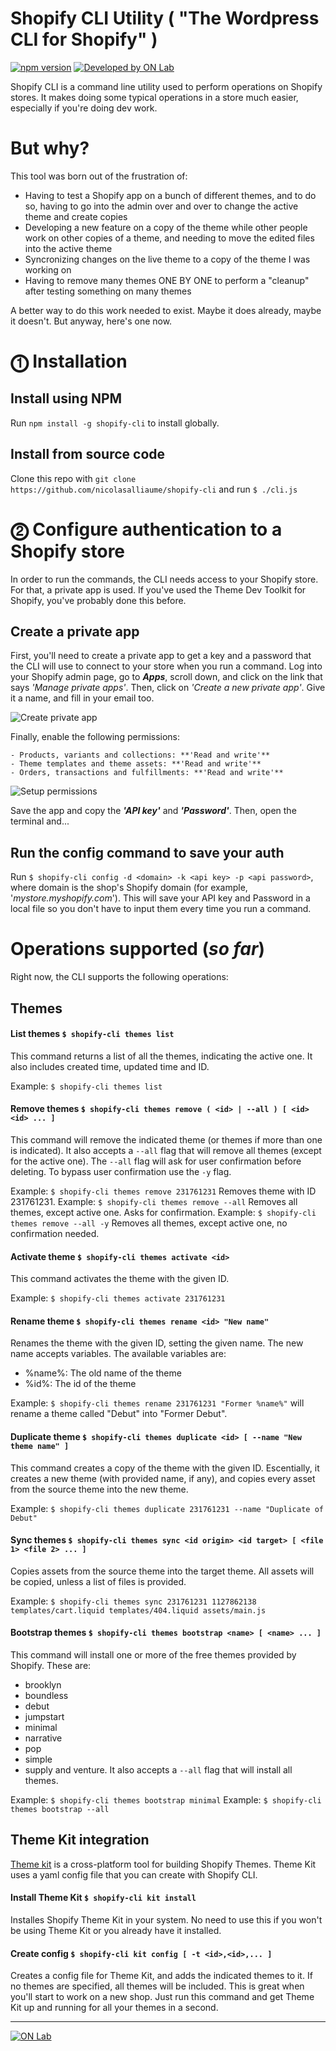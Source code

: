 # Shopify CLI Utility ( "The Wordpress CLI for Shopify" )

[![npm version](https://badge.fury.io/js/shopify-cli.svg)](https://badge.fury.io/js/shopify-cli) [![Developed by ON Lab](http://on-lab.com/developed-by-on-lab.svg?v=3)](http://on-lab.com)

Shopify CLI is a command line utility used to perform operations on Shopify stores. It makes doing some typical operations in a store much easier, especially if you're doing dev work.

# But why?
This tool was born out of the frustration of:
  * Having to test a Shopify app on a bunch of different themes, and to do so, having to go into the admin over and over to change the active theme and create copies
  * Developing a new feature on a copy of the theme while other people work on other copies of a theme, and needing to move the edited files into the active theme
  * Syncronizing changes on the live theme to a copy of the theme I was working on
  * Having to remove many themes ONE BY ONE to perform a "cleanup" after testing something on many themes

A better way to do this work needed to exist. Maybe it does already, maybe it doesn't. But anyway, here's one now.

# ⓵ Installation

## Install using NPM
Run `npm install -g shopify-cli` to install globally.

## Install from source code
Clone this repo with `git clone https://github.com/nicolasalliaume/shopify-cli` and run `$ ./cli.js`

# ⓶ Configure authentication to a Shopify store
In order to run the commands, the CLI needs access to your Shopify store. For that, a private app is used.
If you've used the Theme Dev Toolkit for Shopify, you've probably done this before.

## Create a private app
First, you'll need to create a private app to get a key and a password that the CLI will use to connect to your store when you run a command.
Log into your Shopify admin page, go to **_Apps_**, scroll down, and click on the link that says _'Manage private apps'_. 
Then, click on _'Create a new private app'_. Give it a name, and fill in your email too. 

![Create private app](https://s3-us-west-2.amazonaws.com/onlab-tmp-bucket/shopify-cli/CLI+setup.png)

Finally, enable the following permissions:

	- Products, variants and collections: **'Read and write'**
	- Theme templates and theme assets: **'Read and write'**
	- Orders, transactions and fulfillments: **'Read and write'**

![Setup permissions](https://s3-us-west-2.amazonaws.com/onlab-tmp-bucket/shopify-cli/CLI+Permissions.png)

Save the app and copy the **_'API key'_** and **_'Password'_**. Then, open the terminal and...

## Run the config command to save your auth
Run `$ shopify-cli config -d <domain> -k <api key> -p <api password>`, where domain is the shop's Shopify domain (for example, '_mystore.myshopify.com_'). 
This will save your API key and Password in a local file so you don't have to input them every time you run a command.

# Operations supported (_so far_)
Right now, the CLI supports the following operations:

## Themes

#### List themes `$ shopify-cli themes list`
This command returns a list of all the themes, indicating the active one. It also includes created time, updated time and ID.

Example: `$ shopify-cli themes list`

#### Remove themes `$ shopify-cli themes remove ( <id> | --all ) [ <id> <id> ... ]`
This command will remove the indicated theme (or themes if more than one is indicated).
It also accepts a `--all` flag that will remove all themes (except for the active one). The `--all` flag will ask for user confirmation before deleting. To bypass user confirmation use the `-y` flag. 

Example: `$ shopify-cli themes remove 231761231`  Removes theme with ID 231761231.
Example: `$ shopify-cli themes remove --all`  Removes all themes, except active one. Asks for confirmation.
Example: `$ shopify-cli themes remove --all -y`  Removes all themes, except active one, no confirmation needed.

#### Activate theme `$ shopify-cli themes activate <id>`
This command activates the theme with the given ID.

Example: `$ shopify-cli themes activate 231761231`

#### Rename theme `$ shopify-cli themes rename <id> "New name"`
Renames the theme with the given ID, setting the given name. The new name accepts variables. The available variables are:
- %name%: The old name of the theme
- %id%: The id of the theme

Example: `$ shopify-cli themes rename 231761231 "Former %name%"` will rename a theme called "Debut" into "Former Debut".

#### Duplicate theme `$ shopify-cli themes duplicate <id> [ --name "New theme name" ]`
This command creates a copy of the theme with the given ID. Escentially, it creates a new theme (with provided name, if any), and copies every asset from the source theme into the new theme.

Example: `$ shopify-cli themes duplicate 231761231 --name "Duplicate of Debut"`

#### Sync themes `$ shopify-cli themes sync <id origin> <id target> [ <file 1> <file 2> ... ]`
Copies assets from the source theme into the target theme. All assets will be copied, unless a list of files is provided.

Example: `$ shopify-cli themes sync 231761231 1127862138 templates/cart.liquid templates/404.liquid assets/main.js`

#### Bootstrap themes `$ shopify-cli themes bootstrap <name> [ <name> ... ]`
This command will install one or more of the free themes provided by Shopify. These are: 
- brooklyn
- boundless
- debut
- jumpstart
- minimal
- narrative
- pop
- simple
- supply and venture. 
It also accepts a `--all` flag that will install all themes.

Example: `$ shopify-cli themes bootstrap minimal`
Example: `$ shopify-cli themes bootstrap --all`

## Theme Kit integration
[Theme kit](https://shopify.github.io/themekit/) is a cross-platform tool for building Shopify Themes. Theme Kit uses a yaml config file that you can create with Shopify CLI.

#### Install Theme Kit `$ shopify-cli kit install`
Installes Shopify Theme Kit in your system. No need to use this if you won't be using Theme Kit or you already have it installed.

#### Create config `$ shopify-cli kit config [ -t <id>,<id>,... ]`
Creates a config file for Theme Kit, and adds the indicated themes to it. If no themes are specified, all themes will be included. This is great when you'll start to work on a new shop. Just run this command and get Theme Kit up and running for all your themes in a second.

--------

[![ON Lab](http://on-lab.com/on-lab.jpg)](http://on-lab.com)
